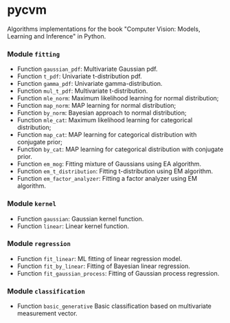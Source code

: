 # pycvm
Algorithms implementations for the book "Computer Vision: Models, Learning and Inference" in Python.

### Module `fitting`
- Function `gaussian_pdf`: Multivariate Gaussian pdf.
- Function `t_pdf`: Univariate t-distribution pdf.
- Function `gamma_pdf`: Univariate gamma-distribution.
- Function `mul_t_pdf`: Multivariate t-distribution.
- Function `mle_norm`: Maximum likelihood learning for normal distribution;
- Function `map_norm`: MAP learning for normal distribution;
- Function `by_norm`: Bayesian approach to normal distribution;
- Function `mle_cat`: Maximum likelihood learning for categorical distribution;
- Function `map_cat`: MAP learning for categorical distribution with conjugate prior;
- Function `by_cat`: MAP learning for categorical distribution with conjugate prior.
- Function `em_mog`: Fitting mixture of Gaussians using EA algorithm.
- Function `em_t_distribution`: Fitting t-distribution using EM algorithm.
- Function `em_factor_analyzer`: Fitting a factor analyzer using EM algorithm.

### Module `kernel`
- Function `gaussian`: Gaussian kernel function.
- Function `linear`: Linear kernel function.

### Module `regression`
- Function `fit_linear`: ML fitting of linear regression model.
- Function `fit_by_linear`: Fitting of Bayesian linear regression.
- Function `fit_gaussian_process`: Fitting of Gaussian process regression.

### Module `classification`
- Function `basic_generative` Basic classification based on multivariate measurement vector.
